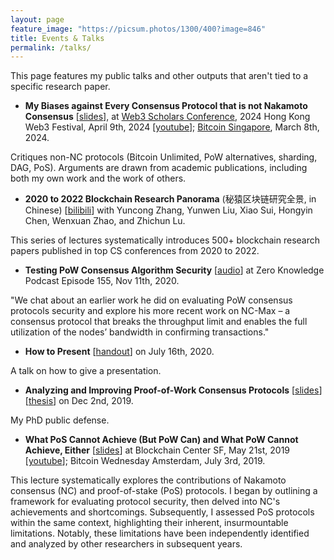 ```yaml
---
layout: page
feature_image: "https://picsum.photos/1300/400?image=846"
title: Events & Talks
permalink: /talks/
---
```


This page features my public talks and other outputs that aren't tied to a specific research paper.

* **My Biases against Every Consensus Protocol that is not Nakamoto Consensus** [[slides]({{site.baseurl}}/assets/20240409.MyBiases.pdf)], at [Web3 Scholars Conference](https://www.web3scholar.org/), 2024 Hong Kong Web3 Festival, April 9th, 2024 [[youtube](https://www.youtube.com/watch?v=hIz8cB_YFWA)]; [Bitcoin Singapore](https://lu.ma/vobk70pd), March 8th, 2024.  

Critiques non-NC protocols (Bitcoin Unlimited, PoW alternatives, sharding, DAG, PoS). Arguments are drawn from academic publications, including both my own work and the work of others.

* **2020 to 2022 Blockchain Research Panorama** (秘猿区块链研究全景, in Chinese) [[bilibili](https://space.bilibili.com/1887870712/channel/seriesdetail?sid=3197977)] with Yuncong Zhang, Yunwen Liu, Xiao Sui, Hongyin Chen, Wenxuan Zhao, and Zhichun Lu.

This series of lectures systematically introduces 500+ blockchain research papers published in top CS conferences from 2020 to 2022.

* **Testing PoW Consensus Algorithm Security** [[audio](https://zeroknowledge.fm/155-2/)] at Zero Knowledge Podcast Episode 155, Nov 11th, 2020.

"We chat about an earlier work he did on evaluating PoW consensus protocols security and explore his more recent work on NC-Max – a consensus protocol that breaks the throughput limit and enables the full utilization of the nodes’ bandwidth in confirming transactions."

* **How to Present** [[handout]({{site.baseurl}}/assets/20200716.HowToPresent.pdf)] on July 16th, 2020.

A talk on how to give a presentation.

* **Analyzing and Improving Proof-of-Work Consensus Protocols** [[slides]({{site.baseurl}}/assets/20191130.PublicDefense.pdf)] [[thesis](https://www.esat.kuleuven.be/cosic/publications/thesis-331.pdf)] on Dec 2nd, 2019.

My PhD public defense.

* **What PoS Cannot Achieve (But PoW Can) and What PoW Cannot Achieve, Either** [[slides]({{site.baseurl}}/assets/20190703.WhatPoSCannotAchieve.pdf)] at Blockchain Center SF, May 21st, 2019 [[youtube](https://www.youtube.com/watch?v=gxFm1QieUdE)]; Bitcoin Wednesday Amsterdam, July 3rd, 2019.

This lecture systematically explores the contributions of Nakamoto consensus (NC) and proof-of-stake (PoS) protocols. I began by outlining a framework for evaluating protocol security, then delved into NC's achievements and shortcomings. Subsequently, I assessed PoS protocols within the same context, highlighting their inherent, insurmountable limitations. Notably, these limitations have been independently identified and analyzed by other researchers in subsequent years.